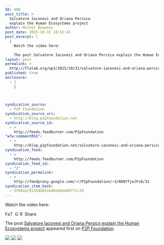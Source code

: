 ```yaml
---
ID: 406
post_title: >
  Salvatore Iaconesi and Oriana Persico
  explain the Human Ecosystems project
author: Michel Bauwens
post_date: 2015-10-31 18:52:41
post_excerpt: |
  |
    Watch the video here:
    
    The post Salvatore Iaconesi and Oriana Persico explain the Human Ecosystems project appeared first on P2P Foundation.
layout: post
permalink: >
  http://flolab.org/wp3/2015/10/31/salvatore-iaconesi-and-oriana-persico-explain-the-human-ecosystems-project/
published: true
enclosure:
  - |
    |
        
        
        
syndication_source:
  - P2P Foundation
syndication_source_uri:
  - http://blog.p2pfoundation.net
syndication_source_id:
  - >
    http://feeds.feedburner.com/P2pFoundation
"wfw:commentRSS":
  - >
    http://blog.p2pfoundation.net/salvatore-iaconesi-and-oriana-persico-explain-the-human-ecosystems-project/2015/10/31/feed
syndication_feed:
  - >
    http://feeds.feedburner.com/P2pFoundation
syndication_feed_id:
  - "2"
syndication_permalink:
  - >
    http://feedproxy.google.com/~r/P2pFoundation/~3/NXQYfjeJFv8/31
syndication_item_hash:
  - 5f60a2c91354d651bd8e9ded8977cc29
---
```

Watch the video here:



<a class="a2a_button_facebook" href="http://www.addtoany.com/add_to/facebook?linkurl=http%3A%2F%2Fblog.p2pfoundation.net%2Fsalvatore-iaconesi-and-oriana-persico-explain-the-human-ecosystems-project%2F2015%2F10%2F31&linkname=Salvatore%20Iaconesi%20and%20Oriana%20Persico%20explain%20the%20Human%20Ecosystems%20project" title="Facebook" rel="nofollow"><img src="http://blog.p2pfoundation.net/wp-content/plugins/add-to-any/icons/facebook.png" width="16" height="16" alt="Facebook" /></a><a class="a2a_button_twitter" href="http://www.addtoany.com/add_to/twitter?linkurl=http%3A%2F%2Fblog.p2pfoundation.net%2Fsalvatore-iaconesi-and-oriana-persico-explain-the-human-ecosystems-project%2F2015%2F10%2F31&linkname=Salvatore%20Iaconesi%20and%20Oriana%20Persico%20explain%20the%20Human%20Ecosystems%20project" title="Twitter" rel="nofollow"><img src="http://blog.p2pfoundation.net/wp-content/plugins/add-to-any/icons/twitter.png" width="16" height="16" alt="Twitter" /></a><a class="a2a_button_google_plus" href="http://www.addtoany.com/add_to/google_plus?linkurl=http%3A%2F%2Fblog.p2pfoundation.net%2Fsalvatore-iaconesi-and-oriana-persico-explain-the-human-ecosystems-project%2F2015%2F10%2F31&linkname=Salvatore%20Iaconesi%20and%20Oriana%20Persico%20explain%20the%20Human%20Ecosystems%20project" title="Google+" rel="nofollow"><img src="http://blog.p2pfoundation.net/wp-content/plugins/add-to-any/icons/google_plus.png" width="16" height="16" alt="Google+" /></a><a class="a2a_button_reddit" href="http://www.addtoany.com/add_to/reddit?linkurl=http%3A%2F%2Fblog.p2pfoundation.net%2Fsalvatore-iaconesi-and-oriana-persico-explain-the-human-ecosystems-project%2F2015%2F10%2F31&linkname=Salvatore%20Iaconesi%20and%20Oriana%20Persico%20explain%20the%20Human%20Ecosystems%20project" title="Reddit" rel="nofollow"><img src="http://blog.p2pfoundation.net/wp-content/plugins/add-to-any/icons/reddit.png" width="16" height="16" alt="Reddit" /></a><a class="a2a_dd a2a_target addtoany_share_save" href="https://www.addtoany.com/share#url=http%3A%2F%2Fblog.p2pfoundation.net%2Fsalvatore-iaconesi-and-oriana-persico-explain-the-human-ecosystems-project%2F2015%2F10%2F31&title=Salvatore%20Iaconesi%20and%20Oriana%20Persico%20explain%20the%20Human%20Ecosystems%20project" id="wpa2a_4"><img src="http://blog.p2pfoundation.net/wp-content/plugins/add-to-any/share_save_120_16.png" width="120" height="16" alt="Share" /></a>

The post <a rel="nofollow" href="http://blog.p2pfoundation.net/salvatore-iaconesi-and-oriana-persico-explain-the-human-ecosystems-project/2015/10/31">Salvatore Iaconesi and Oriana Persico explain the Human Ecosystems project</a> appeared first on <a rel="nofollow" href="http://blog.p2pfoundation.net/">P2P Foundation</a>.

<div class="feedflare">
  <a href="http://feeds.feedburner.com/~ff/P2pFoundation?a=NXQYfjeJFv8:6jwgvJ4jBig:7Q72WNTAKBA"><img src="http://feeds.feedburner.com/~ff/P2pFoundation?d=7Q72WNTAKBA" border="0" /></img></a> <a href="http://feeds.feedburner.com/~ff/P2pFoundation?a=NXQYfjeJFv8:6jwgvJ4jBig:D7DqB2pKExk"><img src="http://feeds.feedburner.com/~ff/P2pFoundation?i=NXQYfjeJFv8:6jwgvJ4jBig:D7DqB2pKExk" border="0" /></img></a> <a href="http://feeds.feedburner.com/~ff/P2pFoundation?a=NXQYfjeJFv8:6jwgvJ4jBig:2mJPEYqXBVI"><img src="http://feeds.feedburner.com/~ff/P2pFoundation?d=2mJPEYqXBVI" border="0" /></img></a>
</div>

<img src="http://feeds.feedburner.com/~r/P2pFoundation/~4/NXQYfjeJFv8" height="1" width="1" alt="" />